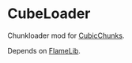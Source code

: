 # CubeLoader
Chunkloader mod for [CubicChunks](https://github.com/OpenCubicChunks/CubicChunks).

Depends on [FlameLib](https://github.com/CursedFlames/FlameLib).
